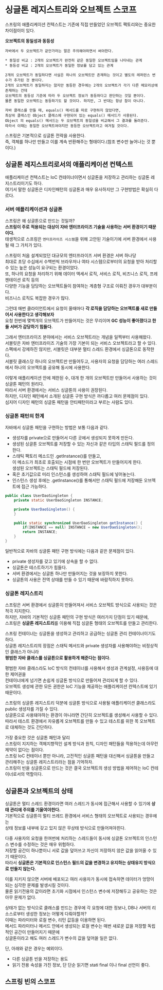 # 싱글톤 레지스트리와 오브젝트 스코프

스프링의 애플리케이션 컨텍스트는 기존에 직접 만들었던 오브젝트 팩토리와는 중요한 차이점이이 있다.   

**오브젝트의 동일성과 동등성**
``` 
자바에서 두 오브젝트가 같안가라는 말은 주의해야하면서 써야한다.       

* 동일성 비교 : 2개의 오브젝트가 완전히 같은 동일한 오브젝트임을 나타내는 관계     
* 동등성 비교 : 2개의 오브젝트가 동일한 정보를 담고 있는 관계  

2개의 오브젝트가 동일하다면 사실은 하나의 오브젝트만 존재하는 것이고 별도의 레퍼런스 변수가 추가된 것 뿐이다.  
2개의 오브젝트가 동일하지는 않지만 동등한 경우에는 2개의 오브젝트가 각기 다른 메모리상에 존재하는 건데   
오브젝트의 동등성 기준에 따라 두 오브젝트 정보가 동등하다고 판단하는 것일 뿐이다.     
물론 동일한 오브젝트는 동등하기도 할 것이다. 하지만, 그 반대는 항상 참이 아니다.    
  
자바 클래스를 만들 때, equals() 메서드를 따로 구현하지 않았다면,        
최상위 클래스인 Object 클래스에 구현되어 있는 equals() 메서드가 사용된다.       
Object 의 equals() 메서드는 두 오브젝트의 동일성을 비교해서 그 결과를 돌려준다.    
따라서 이때는 동일한 오브젝트여야지만 동등한 오브젝트라고 여겨질 것이다.  
``` 
  
스프링은 기본적으로 싱글톤 전략을 사용한다.    
즉, 객체를 하나만 만들고 이를 계속 반환해주는 형태이다.(참조 변수만 늘어나는 것 뿐이다.)  

## 싱글톤 레지스트리로서의 애플리케이션 컨텍스트   
    
애플리케이션 컨텍스트는 IoC 컨테이너이면서 싱글톤을 저장하고 관리하는 싱글톤 레지스트리이기도 하다.     
여기서 말한 싱글톤은 디자인패턴의 싱글톤과 매우 유사하지만 그 구현방법은 확실히 다르다.    
  
### 서버 애플리케이션과 싱글톤    
    
스프링은 왜 싱글톤으로 만드는 것일까?          
**스프링이 주로 적용되는 대상이 자바 엔터프라이즈 기술을 사용하는 서버 환경이기 때문이다.**          
태생적으로 스프링은 `엔터프라이즈 시스템`을 위해 고안된 기술이기에 서버 환경에서 사용될 때 그 가치가 있다.      
      
스프링이 처음 설계되었던 대규모의 엔터프라이즈 서버 환경은 서버 하나당     
최대로 초당 수십에서 수백번씩 브라우저나 여타 시스템으로부터의 요청을 받아 처리할 수 있는 높은 성능이 요구되는 환경이었다.       
또, 하나의 요청을 처리하기 위해 데이터 액세서 로직, 서비스 로직, 비즈니스 로직, 프레젠테이션 로직 등의     
다양한 기능을 담당하는 오브젝트들이 참여하는 계층형 구조로 이뤄진 경우가 대부분이다.        
비즈니스 로직도 복잡한 경우가 많다.     

그런데 매번 클라이언트에서 요청이 올때마다 **각 로직을 담당하는 오브젝트를 새로 만들어서 사용한다고 생각해보자**          
요청 한번에 몇백개의 오브젝트가 만들어지는 것은 무리이며 **GC 성능이 좋아졌다고 한들 서버가 감당하기 힘들다.**      
   
그래서 엔터프라이즈 분야에서는 서비스 오브젝트라는 개념을 일찍부터 사용해왔다.        
서블릿은 자바 엔터프라이즈 기술의 가장 기본이 되는 서비스 오브젝트라고 할 수 있다.     
스펙에서 강제하진 않지만, 서블릿은 대부분 멀티 스레드 환경에서 싱글톤으로 동작한다.      
서블릿 클래스당 하나의 오브젝트만 만들어두고, 사용자의 요청을 담당하는 여러 스레드에서 하나의 오브젝트를 공유해 동시에 사용한다.  
  
이렇게 애플리케이션 안에 제한된 수, 대개 한 개의 오브젝트만 만들어서 사용하는 것이 싱글톤 패턴의 원리다.     
따라서 서버 환경에서는 서비스 싱글톤의 사용이 권장된다.     
하지만, 디자인 패턴에서 소개된 싱글톤 구현 방식은 까다롭고 여러 문제점이 있다.     
심지어 디자인 패턴의 싱글톤 패턴을 안티패턴이라고 부르는 사람도 있다.   

### 싱글톤 패턴의 한계   

자바에서 싱글톤 패턴을 구현하는 방법은 보통 다음과 같다.
  
* 생성자를 private으로 만들어서 다른 곳에서 생성되지 못하게 만든다.   
* 생성된 싱글톤 오브젝트를 저장할 수 있는 자신과 같은 타입의 스태틱 필드를 정의한다.   
* 스태틱 팩토리 메소드인 .getInstance()를 만들고,     
  이 메소드가 최초로 호출되는 시점에 한 번만 오브젝트가 만들어지게 한다.     
  생성된 오브젝트는 스태틱 필드에 저장된다.   
* 혹은 초기값으로 미리 인스턴스를 생성하여 스태틱 필드에 넣어놓는다.    
* 인스턴스 생성 후에는 .getInstance()를 통해서만 스태틱 필드에 저장해둔 오브젝트에 접근 가능하다.   

```java
public class UserDaoSingleton {
    private static UserDaoSingleton INSTANCE;
    
    private UserDaoSingleton() {
    }
    
    public static synchronized UserDaoSingleton getInstance() {
        if(INSTANCE == null) INSTANCE = new UserDaoSingleton();
        return INSTANCE;
    }
}
```
  
일반적으로 자바의 싱글톤 패턴 구현 방식에는 다음과 같은 문제점이 있다.    
  
* private 생성자를 갖고 있기에 상속을 할 수 없다.   
* 싱글톤은 테스트하기가 힘들다.   
* 서버 환경에서는 싱글톤 하나만 만들어지는 것을 보장하지 못한다.    
* 싱글톤의 사용은 전역 상태를 만들 수 있기 때문에 바람직하지 못하다.    

### 싱글톤 레지스트리 
  
스프링은 서버 환경에서 싱글톤이 만들어져서 서비스 오브젝트 방식으로 사용되는 것은 적극 지지한다.     
하지만, 자바의 기본적인 싱글톤 패턴의 구현 방식은 여러가지 단점이 있기 때문에,     
스프링은 **싱글톤 레지스트리**를 이용해 직접 싱글톤 형태의 오브젝트를 만들고 관리한다.  
     
스프링 컨테이너는 싱글톤을 생성하고 관리하고 공급하는 싱글톤 관리 컨테이너이기도 하다.        
싱글톤 레지스트리의 장점은 스태틱 메서드와 private 생성자를 사용해야하는 비정상적인 클래스가 아니라     
**평범한 자바 클래스를 싱글톤으로 활용하게 해준다는 점이다.**    
  
평범한 자바 클래스라도 IoC 방식의 컨테이너를 사용해서 생성과 관계설정, 사용등에 대한 제어권을    
컨테이너에게 넘기면 손쉽게 싱글톤 방식으로 만들어져  관리되게 할 수 있다.      
오브젝트 생성에 관한 모든 권한은 IoC 기능을 제공하는 애플리케이션 컨텍스트에 있기 때문이다.  

스프링의 싱글톤 레지스트리 덕분에 싱글톤 방식으로 사용될 애플리케이션 클래스라도 public 생성자를 가질 수 있다.    
싱글톤으로 사용돼야하는 환경이 아니라면 간단히 오브젝트를 생성해서 사용할 수 있다.      
따라서 테스트 환경에서 자유롭게 오브젝트를 만들 수 있고 테스트를 위한 목 오브젝트로 대체하는 것도 간단하다.       
   
가장 중요한 것은 싱글톤 패턴과 달리       
스프링이 지지하는 객체지향적인 설계 방식과 원칙, 디자인 패턴들을 적용하는데 아무런 제약이 없다는 점이다.     
스프링 IoC 컨테이너 뿐만 아니라, 고전적인 싱글톤 패턴을 대신해서 싱글톤을 만들고 관리해주는 싱글톤 레지스트리라는 점을 기억하자.    
스프링이 빈을 싱글톤으로 만드는 것은 결국 오브젝트의 생성 방법을 제어하는 IoC 컨테이너로서의 역할이다.    

## 싱글톤과 오브젝트의 상태  

싱글톤은 멀티 스레드 환경이라면 여러 스레드가 동시에 접근해서 사용할 수 있기에 **상태 관리에 주의를 기울여야한다.**     
기본적으로 싱글톤이 멀티 쓰레드 환경에서 서비스 형태의 오브젝트로 사용되는 경우에는    
상태 정보를 내부에 갖고 있지 않은 무상태 방식으로 만들어져야힌다.     

다중 사용자의 요청을 한꺼번에 처리하는 스레드들이 동시에 싱글톤 오브젝트의 인스턴스 변수를 수정하는 것은 매우 위험하다.       
저장할 공간이 하나뿐이니 서로 값을 덮어쓰고 자신이 저장하지 않은 값을 읽어올 수 있기 때문이다.       
따라서 **싱글톤은 기본적으로 인스턴스 필드의 값을 변경하고 유지하는 상태유지 방식으로 만들지 않는다.**   
  
이를 지키지 않으면 서버에 배포되고 여러 사용자가 동시에 접속하면 데이터가 엉망이 되는 심각한 문제를 발생시킬 것이다.   
물론 읽기전용의 값이라면 초기화 시점에서 인스턴스 변수에 저장해두고 공유하는 것은 아무 문제가 없다.    
  
상태가 없는 방식으로 클래스를 만드는 경우에 각 요청에 대한 정보나, DB나 서버의 리소스로부터 생성한 정보는 어떻게 다뤄야할까?    
이때는 파라미터와 로컬 변수, 리턴 값등을 이용하면 된다.    
메서드 파라미터나 메서드 안에서 생성되는 로컬 변수는 매번 새로운 값을 저장할 독립적인 공간이 만들어지기 때문에     
싱글톤이라고 해도 여러 스레드가 변수의 값을 덮어쓸 일은 없다.    

단, 아래와 같은 경우는 예외이다.  

* 다른 싱글톤 빈을 저장하는 용도 
* 읽기 전용 속성을 가진 정보, 단 단순 읽기면 stati final 이나 final 선언이 좋다.  

## 스프링 빈의 스코프 





